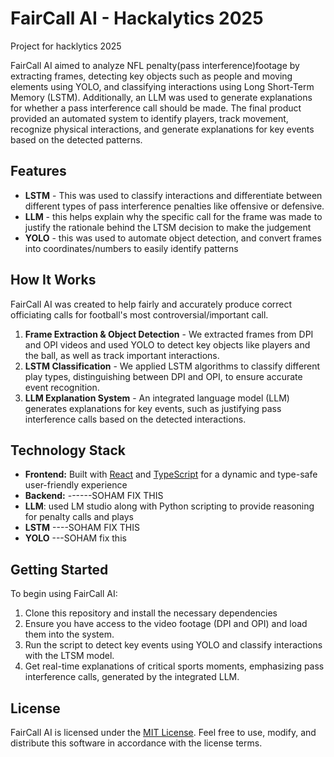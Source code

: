 # FairCall AI - Hackalytics 2025
Project for hacklytics 2025

FairCall AI aimed to analyze NFL penalty(pass interference)footage by extracting frames, detecting key objects such as people and moving elements using YOLO, and classifying interactions using Long Short-Term Memory (LSTM). Additionally, an LLM was used to generate explanations for whether a pass interference call should be made. The final product provided an automated system to identify players, track movement, recognize physical interactions, and generate explanations for key events based on the detected patterns. 

## Features

- **LSTM** - This was used to classify interactions and differentiate between different types of pass interference penalties like offensive or defensive.
- **LLM** - this helps explain why the specific call for the frame was made to justify the rationale behind the LTSM decision to make the judgement
- **YOLO** - this was used to automate object detection, and convert frames into coordinates/numbers to easily identify patterns

 ## How It Works
  
FairCall AI was created to help fairly and accurately produce correct officiating calls for football's most controversial/important call. 
1. **Frame Extraction & Object Detection** - We extracted frames from DPI and OPI videos and used YOLO to detect key objects like players and the ball, as well as track important interactions.
2. **LSTM Classification** - We applied LSTM algorithms to classify different play types, distinguishing between DPI and OPI, to ensure accurate event recognition.
3. **LLM Explanation System** - An integrated language model (LLM) generates explanations for key events, such as justifying pass interference calls based on the detected interactions.

## Technology Stack

- **Frontend:** Built with [React](https://reactjs.org/) and [TypeScript](https://www.typescriptlang.org/) for a dynamic and type-safe user-friendly experience
- **Backend:** ------SOHAM FIX THIS
- **LLM**: used LM studio along with Python scripting to provide reasoning for penalty calls and plays
- **LSTM** ----SOHAM FIX THIS
- **YOLO** ---SOHAM fix this

## Getting Started 
To begin using FairCall AI:
1. Clone this repository and install the necessary dependencies
2. Ensure you have access to the video footage (DPI and OPI) and load them into the system.
3. Run the script to detect key events using YOLO and classify interactions with the LTSM model.
4. Get real-time explanations of critical sports moments, emphasizing pass interference calls, generated by the integrated LLM.

## License 

FairCall AI is licensed under the [MIT License](LICENSE.txt). Feel free to use, modify, and distribute this software in accordance with the license terms.
